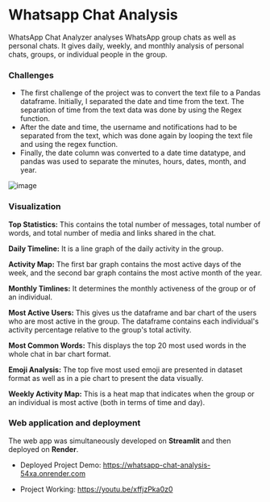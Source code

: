 # Whatsapp Chat Analysis
WhatsApp Chat Analyzer analyses WhatsApp group chats as well as personal chats. It gives daily, weekly, and monthly analysis of personal chats, groups, or individual people in the group.

### Challenges

- The first challenge of the project was to convert the text file to a Pandas dataframe. Initially, I separated the date and time from the text. The separation of time from the text data was done by using the Regex function.
- After the date and time, the username and notifications had to be separated from the text, which was done again by looping the text file and using the regex function.
- Finally, the date column was converted to a date time datatype, and pandas was used to separate the minutes, hours, dates, month, and year.

![image](https://user-images.githubusercontent.com/102586176/217316951-ba1ee911-4438-4425-b4fc-410d97dca85c.png)

### Visualization

**Top Statistics:** This contains the total number of messages, total number of words, and total number of media and links shared in the chat.

**Daily Timeline:** It is a line graph of the daily activity in the group.

**Activity Map:** The first bar graph contains the most active days of the week, and the second bar graph contains the most active month of the year.

**Monthly Timlines:** It determines the monthly activeness of the group or of an individual.

**Most Active Users:** This gives us the dataframe and bar chart of the users who are most active in the group. The dataframe contains each individual's activity percentage relative to the group's total activity.

**Most Common Words:** This displays the top 20 most used words in the whole chat in bar chart format.

**Emoji Analysis:** The top five most used emoji are presented in dataset format as well as in a pie chart to present the data visually.

**Weekly Activity Map:** This is a heat map that indicates when the group or an individual is most active (both in terms of time and day).

### Web application and deployment

The web app was simultaneously developed on **Streamlit** and then deployed on **Render**.

- Deployed Project Demo: https://whatsapp-chat-analysis-54xa.onrender.com

- Project Working: https://youtu.be/xffjzPka0z0
